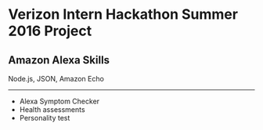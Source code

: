 # Verizon Intern Hackathon Summer 2016 Project

## Amazon Alexa Skills

Node.js, JSON, Amazon Echo

---

- Alexa Symptom Checker
- Health assessments
- Personality test